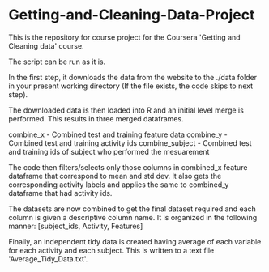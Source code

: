 # Getting-and-Cleaning-Data-Project
This is the repository for course project for the Coursera 'Getting and Cleaning data' course. 


The script can be run as it is.

In the first step, it downloads the data from the website to the ./data folder in your present working directory (If the file exists, the code skips to next step).

The downloaded data is then loaded into R and an initial level merge is performed. This results in three merged dataframes.

combine_x - Combined test and training feature data
combine_y - Combined test and training activity ids
combine_subject - Combined test and training ids of subject who performed the mesuarement

The code then filters/selects only those columns in combined_x feature dataframe that correspond to mean and std dev. It also gets the corresponding activity labels and applies the same to combined_y dataframe that had activity ids.

The datasets are now combined to get the final dataset required and each column is given a descriptive column name. It is organized in the following manner:
[subject_ids, Activity, Features]

Finally, an independent tidy data is created having average of each variable for each activity and each subject. This is written to a text file 'Average_Tidy_Data.txt'.
